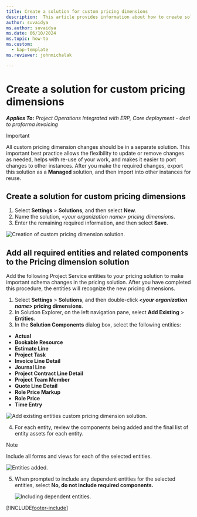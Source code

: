 ```yaml
--- 
title: Create a solution for custom pricing dimensions 
description:  This article provides information about how to create solutions for custom pricing dimensions.
author: suvaidya
ms.author: suvaidya 
ms.date: 06/10/2024  
ms.topic: how-to 
ms.custom: 
  - bap-template
ms.reviewer: johnmichalak

--- 
```


# Create a solution for custom pricing dimensions

 _**Applies To:** Project Operations Integrated with ERP, Core deployment - deal to proforma invoicing_ 

>[!IMPORTANT]
>All custom pricing dimension changes should be in a separate solution. This important best practice allows the flexibility to update or remove changes as needed, helps with re-use of your work, and makes it easier to port changes to other instances. After you make the required changes, export this solution as a **Managed** solution, and then import into other instances for reuse.

## Create a solution for custom pricing dimensions

1.	Select **Settings** > **Solutions**, and then select **New**.
2.	Name the solution, *\<your organization name\> pricing dimensions*.
3. Enter the remaining required information, and then select **Save**.

  ![Creation of custom pricing dimension solution.](./media/Creation-of-custom-pricing-dimension-solution.png)
 
## Add all required entities and related components to the Pricing dimension solution

Add the following Project Service entities to your pricing solution to make important schema changes in the pricing solution. After you have completed this procedure, the entities will recognize the new pricing dimensions.

1.	Select **Settings** > **Solutions**, and then double-click **<*your organization name*> pricing dimensions**.
2.	In Solution Explorer, on the left navigation pane, select **Add Existing** > **Entities**.
3.	In the **Solution Components** dialog box, select the following entities:
 
   - **Actual**
   - **Bookable Resource**
   - **Estimate Line**
   - **Project Task**
   - **Invoice Line Detail**
   - **Journal Line**
   - **Project Contract Line Detail**
   - **Project Team Member**
   - **Quote Line Detail**
   - **Role Price Markup**
   - **Role Price**
   - **Time Entry**
 
   ![Add existing entities custom pricing dimension solution.](./media/Existing-entities-to-PD-solution.png)
 
 4. For each entity, review the components being added and the final list of entity assets for each entity. 

   >[!NOTE]
   > Include all forms and views for each of the selected entities.

  ![Entities added.](./media/solution-component-selection.png)


5.	When prompted to include any dependent entities for the selected entities, select **No, do not include required components.**

    ![Including dependent entities.](./media/Do-not-include-required.png)


[!INCLUDE[footer-include](../includes/footer-banner.md)]
